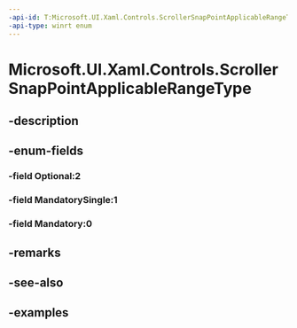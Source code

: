 ```yaml
---
-api-id: T:Microsoft.UI.Xaml.Controls.ScrollerSnapPointApplicableRangeType
-api-type: winrt enum
---
```


<!-- Enumeration syntax.
public enum ScrollerSnapPointApplicableRangeType : int 
-->

# Microsoft.UI.Xaml.Controls.ScrollerSnapPointApplicableRangeType

## -description

## -enum-fields
### -field Optional:2

### -field MandatorySingle:1

### -field Mandatory:0

## -remarks

## -see-also

## -examples

